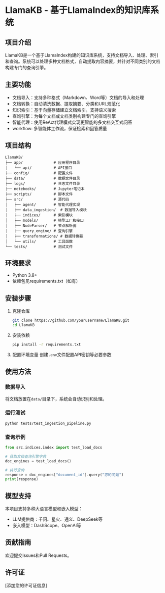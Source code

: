 # LlamaKB - 基于LlamaIndex的知识库系统

## 项目介绍

LlamaKB是一个基于LlamaIndex构建的知识库系统，支持文档导入、处理、索引和查询。系统可以处理多种文档格式，自动提取内容摘要，并针对不同类别的文档构建专门的查询引擎。

## 主要功能

- 文档导入：支持多种格式（Markdown、Word等）文档的导入和处理
- 文档转换：自动清洗数据、提取摘要、分类和URL规范化
- 知识索引：基于向量存储建立文档索引，支持语义搜索
- 查询引擎：为每个文档或文档类别构建专门的查询引擎
- 智能代理：使用ReAct代理模式实现更智能的多文档交互式问答
- workflow:  多智能体工作流，保证检索和回答质量
## 项目结构

```
LlamaKB/
├── app/              # 应用程序目录
│   └── api/          # API接口
├── config/           # 配置文件
├── data/             # 数据文件目录
├── logs/             # 日志文件目录
├── notebooks/        # Jupyter笔记本
├── scripts/          # 脚本文件
├── src/              # 源代码
│   ├── agent/        # 智能代理实现
│   ├── data_ingestion/  # 数据导入模块
│   ├── indices/      # 索引模块
│   ├── models/       # 模型工厂和接口
│   ├── NodeParser/   # 节点解析器
│   ├── query_engine/ # 查询引擎
│   ├── transformations/ # 数据转换器
│   └── utils/        # 工具函数
└── tests/            # 测试文件
```

## 环境要求

- Python 3.8+
- 依赖包见requirements.txt（如有）

## 安装步骤

1. 克隆仓库
   ```bash
   git clone https://github.com/yourusername/LlamaKB.git
   cd LlamaKB
   ```

2. 安装依赖
   ```bash
   pip install -r requirements.txt
   ```

3. 配置环境变量
   创建`.env`文件配置API密钥等必要参数

## 使用方法

### 数据导入

将文档放置在`data/`目录下，系统会自动识别和处理。

### 运行测试

```bash
python tests/test_ingestion_pipeline.py
```

### 查询示例

```python
from src.indices.index import test_load_docs

# 获取文档查询引擎字典
doc_engines = test_load_docs()

# 执行查询
response = doc_engines["document_id"].query("您的问题")
print(response)
```

## 模型支持

本项目支持多种大语言模型和嵌入模型：

- LLM提供商：千问、星火、通义、DeepSeek等
- 嵌入模型：DashScope、OpenAI等

## 贡献指南

欢迎提交Issues和Pull Requests。

## 许可证

[添加您的许可证信息] 